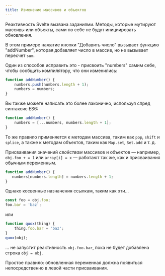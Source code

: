 ```yaml
---
title: Изменение массивов и объектов
---
```


Реактивность Svelte вызвана заданиями. Методы, которые мутируют массивы или объекты, сами по себе не будут инициировать обновления.

В этом примере нажатие кнопки "Добавить число" вызывает функцию "addNumber", которая добавляет число в массив, но не вызывает пересчет `sum`.

Один из способов исправить это - присвоить "numbers" самим себе, чтобы сообщить компилятору, что они изменились:

```js
function addNumber() {
	numbers.push(numbers.length + 1);
	numbers = numbers;
}
```

Вы также можете написать это более лаконично, используя спред синтаксис ES6:

```js
function addNumber() {
	numbers = [...numbers, numbers.length + 1];
}
```

То же правило применяется к методам массива, таким как `pop`, `shift` и `splice`, а также к методам объектов, таким как `Map.set`, `Set.add` и т. д.

Присваивания значений *свойствам* массивов и объектов — например, `obj.foo + = 1` или `array[i] = x` — работают так же, как и присваивания обычным переменным.

 ```js
 function addNumber() {
	numbers[numbers.length] = numbers.length + 1;
 }
 ```

Однако косвенные назначения ссылкам, таким как эти...

```js
const foo = obj.foo;
foo.bar = 'baz';
```

или

```js
function quox(thing) {
	thing.foo.bar = 'baz';
}
quox(obj);
```

... не запустит реактивность `obj.foo.bar`, пока не будет добавлена строка `obj = obj`.

Простое правило: обновленная переменная должна появиться непосредственно в левой части присваивания.